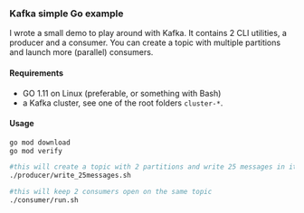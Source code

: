 ### Kafka simple Go example

I wrote a small demo to play around with Kafka. 
It contains 2 CLI utilities, a producer and a consumer. 
You can create a topic with multiple partitions and launch more (parallel) consumers.

#### Requirements
* GO 1.11 on Linux (preferable, or something with Bash)
* a Kafka cluster, see one of the root folders `cluster-*`.


#### Usage
```bash
go mod download
go mod verify

#this will create a topic with 2 partitions and write 25 messages in it and close
./producer/write_25messages.sh

#this will keep 2 consumers open on the same topic 
./consumer/run.sh
```